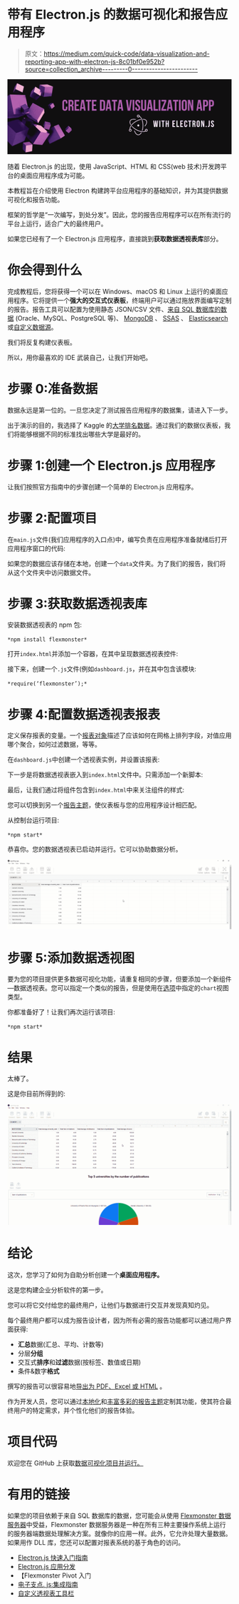 # 带有 Electron.js 的数据可视化和报告应用程序

> 原文：<https://medium.com/quick-code/data-visualization-and-reporting-app-with-electron-js-8c01bf0e952b?source=collection_archive---------0----------------------->

![](img/bfc4434967ff14aff730145181cad926.png)

随着 Electron.js 的出现，使用 JavaScript、HTML 和 CSS(web 技术)开发跨平台的桌面应用程序成为可能。

本教程旨在介绍使用 Electron 构建跨平台应用程序的基础知识，并为其提供数据可视化和报告功能。

框架的哲学是“一次编写，到处分发”。因此，您的报告应用程序可以在所有流行的平台上运行，适合广大的最终用户。

如果您已经有了一个 Electron.js 应用程序，直接跳到**获取数据透视表库**部分。

# 你会得到什么

完成教程后，您将获得一个可以在 Windows、macOS 和 Linux 上运行的桌面应用程序。它将提供一个**强大的交互式仪表板**，终端用户可以通过拖放界面编写定制的报告。报告工具可以配置为使用静态 JSON/CSV 文件、[来自 SQL 数据库的数据](https://www.flexmonster.com/doc/connect-to-relational-database/?r=qc3) (Oracle、MySQL、PostgreSQL 等)、 [MongoDB](https://www.flexmonster.com/doc/mongodb-connector/?r=qc3) 、 [SSAS](http://flexmonster.com/doc/connecting-to-microsoft-analysis-services/?r=qc3) 、 [Elasticsearch](https://www.flexmonster.com/doc/connecting-to-elasticsearch/?r=qc3) 或[自定义数据源](https://www.flexmonster.com/doc/introduction-to-custom-data-source-api/?r=qc3)。

我们将反复构建仪表板。

所以，用你最喜欢的 IDE 武装自己，让我们开始吧。

# 步骤 0:准备数据

数据永远是第一位的。一旦您决定了测试报告应用程序的数据集，请进入下一步。

出于演示的目的，我选择了 Kaggle 的[大学排名数据](https://www.kaggle.com/mylesoneill/world-university-rankings)。通过我们的数据仪表板，我们将能够根据不同的标准找出哪些大学是最好的。

# 步骤 1:创建一个 Electron.js 应用程序

让我们按照官方指南中的步骤创建一个简单的 Electron.js 应用程序。

# 步骤 2:配置项目

在`main.js`文件(我们应用程序的入口点)中，编写负责在应用程序准备就绪后打开应用程序窗口的代码:

如果您的数据应该存储在本地，创建一个`data`文件夹。为了我们的报告，我们将从这个文件夹中访问数据文件。

# 步骤 3:获取数据透视表库

安装数据透视表的 npm 包:

`*npm install flexmonster*`

打开`index.html`并添加一个容器，在其中呈现数据透视表控件:

接下来，创建一个`.js`文件(例如`dashboard.js`，并在其中包含该模块:

`*require(‘flexmonster’);*`

# 步骤 4:配置数据透视表报表

定义保存报表的变量。一个[报表对象](https://www.flexmonster.com/doc/configuring-report/)描述了应该如何在网格上排列字段，对值应用哪个聚合，如何过滤数据，等等。

在`dashboard.js`中创建一个透视表实例，并设置该报表:

下一步是将数据透视表嵌入到`index.html`文件中。只需添加一个新脚本:

最后，让我们通过将组件包含到`index.html`中来关注组件的样式:

您可以切换到另一个[报告主题](https://www.flexmonster.com/doc/customizing-appearance/?r=qc3)，使仪表板与您的应用程序设计相匹配。

从控制台运行项目:

`*npm start*`

恭喜你。您的数据透视表已启动并运行。它可以协助数据分析。

![](img/f26a35f886aa1b3fa8c48ddb12d455a4.png)

# 步骤 5:添加数据透视图

要为您的项目提供更多数据可视化功能，请重复相同的步骤，但要添加一个新组件—数据透视表。您可以指定一个类似的报告，但是使用在[选项](https://www.flexmonster.com/doc/options/?r=qc3)中指定的`chart`视图类型。

你都准备好了！让我们再次运行该项目:

`*npm start*`

# 结果

太棒了。

这是你目前所得到的:

![](img/5a83c6823ef5c90fd312e973374cf42a.png)

# 结论

这次，您学习了如何为自助分析创建一个**桌面应用程序。**

这是您构建企业分析软件的第一步。

您可以将它交付给您的最终用户，让他们与数据进行交互并发现真知灼见。

每个最终用户都可以成为报告设计者，因为所有必需的报告功能都可以通过用户界面获得:

*   **汇总**数据(汇总、平均、计数等)
*   分层**分组**
*   交互式**排序**和**过滤**数据(按标签、数值或日期)
*   条件&数字**格式**

撰写的报告可以很容易地[导出为 PDF、Excel 或 HTML](https://www.flexmonster.com/doc/export-and-print/?r=qc3) 。

作为开发人员，您可以通过[本地化](https://www.flexmonster.com/doc/localizing-component/?r=qc3)和[丰富多彩的报告主题](https://www.flexmonster.com/demos/themes/?r=qc3)定制其功能，使其符合最终用户的特定需求，并个性化他们的报告体验。

# 项目代码

欢迎您在 GitHub 上获取[数据可视化项目并运行。](https://github.com/veronikaro/dataviz-electronjs-app)

# 有用的链接

如果您的项目依赖于来自 SQL 数据库的数据，您可能会从使用 [Flexmonster 数据服务器](https://www.flexmonster.com/demos/connect-flexmonster-data-server/?r=qc3)中受益，Flexmonster 数据服务器是一种在所有三种主要操作系统上运行的服务器端数据处理解决方案。就像你的应用一样。此外，它允许处理大量数据。如果用作 DLL 库，您还可以配置对报表系统的基于角色的访问。

*   [Electron.js 快速入门指南](https://www.electronjs.org/docs/tutorial/quick-start)
*   [Electron.js 应用分发](https://www.electronjs.org/docs/tutorial/application-distribution)
*   【Flexmonster Pivot 入门
*   [电子支点. js:集成指南](https://www.flexmonster.com/doc/integration-with-electron-js/?r=qc3)
*   [自定义透视表工具栏](https://www.flexmonster.com/doc/customizing-toolbar/?r=qc3)